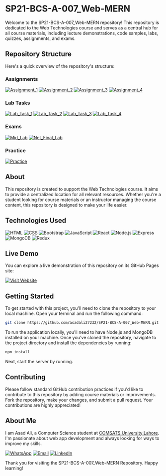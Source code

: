 # SP21-BCS-A-007_Web-MERN

Welcome to the SP21-BCS-A-007_Web-MERN repository! This repository is dedicated to the Web Technologies course and serves as a central hub for all course materials, including lecture demonstrations, code samples, labs, quizzes, assignments, and exams.

## Repository Structure

Here's a quick overview of the repository's structure:

### Assignments

[![Assignment_1](https://img.shields.io/badge/Assignment_1-FFA500?style=for-the-badge&logoColor=white)](https://github.com/asadali27232/SP21-BCS-A-007_Web-MERN/tree/main/Assignment_1)
[![Assignment_2](https://img.shields.io/badge/Assignment_2-FFA500?style=for-the-badge&logoColor=white)](https://github.com/asadali27232/SP21-BCS-A-007_Web-MERN/tree/main/Assignment_2)
[![Assignment_3](https://img.shields.io/badge/Assignment_3-FFA500?style=for-the-badge&logoColor=white)](https://github.com/asadali27232/SP21-BCS-A-007_Web-MERN/tree/main/Assignment_3)
[![Assignment_4](https://img.shields.io/badge/Assignment_4-FFA500?style=for-the-badge&logoColor=white)](https://github.com/asadali27232/SP21-BCS-A-007_Web-MERN/tree/main/Assignment_4)

### Lab Tasks

[![Lab_Task_1](https://img.shields.io/badge/Lab_Task_1-0074E4?style=for-the-badge&logoColor=white)](https://github.com/asadali27232/SP21-BCS-A-007_Web-MERN/tree/main/Lab_Task_1)
[![Lab_Task_2](https://img.shields.io/badge/Lab_Task_2-0074E4?style=for-the-badge&logoColor=white)](https://github.com/asadali27232/SP21-BCS-A-007_Web-MERN/tree/main/Lab_Task_2)
[![Lab_Task_3](https://img.shields.io/badge/Lab_Task_3-0074E4?style=for-the-badge&logoColor=white)](https://github.com/asadali27232/SP21-BCS-A-007_Web-MERN/tree/main/Lab_Task_3)
[![Lab_Task_4](https://img.shields.io/badge/Lab_Task_4-0074E4?style=for-the-badge&logoColor=white)](https://github.com/asadali27232/SP21-BCS-A-007_Web-MERN/tree/main/Lab_Task_4)

### Exams

[![Mid_Lab](https://img.shields.io/badge/Mid_Lab-FF5733?style=for-the-badge&logoColor=white)](https://github.com/asadali27232/SP21-BCS-A-007_Web-MERN/tree/main/Mid_Lab)
[![Net_Final_Lab](https://img.shields.io/badge/Final_Lab-FF5733?style=for-the-badge&logoColor=white)](https://github.com/asadali27232/SP21-BCS-A-007_Web-MERN/tree/main/Net_Final_Lab)

### Practice

[![Practice](https://img.shields.io/badge/Practice-Yellow?style=for-the-badge&logoColor=black)](https://github.com/asadali27232/SP21-BCS-A-007_Web-MERN/tree/main/Practice)

## About

This repository is created to support the Web Technologies course. It aims to provide a centralized location for all relevant resources. Whether you're a student looking for course materials or an instructor managing the course content, this repository is designed to make your life easier.

## Technologies Used

![HTML](https://img.shields.io/badge/HTML-E34F26?style=for-the-badge&logo=html5&logoColor=white)
![CSS](https://img.shields.io/badge/CSS-2965f1?style=for-the-badge&logo=css3&logoColor=white)
![Bootstrap](https://img.shields.io/badge/Bootstrap-7952B3?style=for-the-badge&logo=bootstrap&logoColor=white)
![JavaScript](https://img.shields.io/badge/JavaScript-F7DF1E?style=for-the-badge&logo=javascript&logoColor=black)
![React](https://img.shields.io/badge/React-61DAFB?style=for-the-badge&logo=react&logoColor=black)
![Node.js](https://img.shields.io/badge/Node.js-68A063?style=for-the-badge&logo=node.js&logoColor=white)
![Express](https://img.shields.io/badge/Express-000000?style=for-the-badge&logo=express&logoColor=white)
![MongoDB](https://img.shields.io/badge/MongoDB-47A248?style=for-the-badge&logo=mongodb&logoColor=white)
![Redux](https://img.shields.io/badge/Redux-764ABC?style=for-the-badge&logo=redux&logoColor=white)

## Live Demo

You can explore a live demonstration of this repository on its GitHub Pages site:


[![Visit Website](https://img.shields.io/badge/VISIT%20WEBSITE-FFD700?style=for-the-badge&logoColor=white)](https://asadali27232.github.io/SP21-BCS-A-007_Web-MERN/)

## Getting Started

To get started with this project, you'll need to clone the repository to your local machine. Open your terminal and run the following command:
```sh
git clone https://github.com/asadali27232/SP21-BCS-A-007_Web-MERN.git
```
To run the application locally, you'll need to have Node.js and MongoDB installed on your machine. Once you've cloned the repository, navigate to the project directory and install the dependencies by running:
```sh
npm install
```
Next, start the server by running.

## Contributing

Please follow standard GitHub contribution practices if you'd like to contribute to this repository by adding course materials or improvements. Fork the repository, make your changes, and submit a pull request. Your contributions are highly appreciated!

## About Me

I am Asad Ali, a Computer Science student at [COMSATS University Lahore](https://lahore.comsats.edu.pk/default.aspx). I'm passionate about web app development and always looking for ways to improve my skills.

[![WhatsApp](https://img.shields.io/badge/WhatsApp-25D366?style=for-the-badge&logo=whatsapp&logoColor=white)](https://wa.me/923074315952)
[![Email](https://img.shields.io/badge/Email-D14836?style=for-the-badge&logo=gmail&logoColor=white)](mailto:asadali27232@gmail.com)
[![LinkedIn](https://img.shields.io/badge/LinkedIn-0077B5?style=for-the-badge&logo=linkedin&logoColor=white)](https://www.linkedin.com/in/asadali27232/)


Thank you for visiting the SP21-BCS-A-007_Web-MERN Repository. Happy learning!
